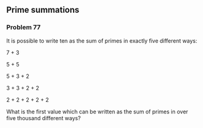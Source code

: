 ﻿## Prime summations
### Problem 77

It is possible to write ten as the sum of primes in exactly five different ways:

7 + 3

5 + 5

5 + 3 + 2

3 + 3 + 2 + 2

2 + 2 + 2 + 2 + 2

What is the first value which can be written as the sum of primes in over five thousand different ways?
